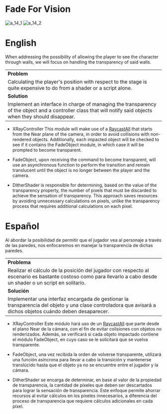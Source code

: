 # Fade For Vision
![a_14_1](https://github.com/OsmareDev/OsmareUnityModules/assets/50903643/a7fe68c5-c23e-4e48-99af-504cdc324e36)
![a_14_2](https://github.com/OsmareDev/OsmareUnityModules/assets/50903643/a461deb6-4ff9-4ad4-95f1-4443e6d286fe)

# English

When addressing the possibility of allowing the player to see the character through walls, we will focus on handling the transparency of said walls.

<table>
   <tr><td><b>Problem</b></td></tr>
   <tr><td>Calculating the player's position with respect to the stage is quite expensive to do from a shader or a script alone.</td></tr>
   <tr><td><b>Solution</b></td></tr>
   <tr><td>Implement an interface in charge of managing the transparency of the object and a controller class that will notify said objects when they should disappear.</td></tr>
</table>

- XRayController
This module will make use of a [RaycastAll](https://docs.unity3d.com/ScriptReference/Physics.RaycastAll.html) that starts from the Near plane of the camera, in order to avoid collisions with non-rendered objects. Additionally, each impacted object will be checked to see if it contains the FadeObject module, in which case it will be prompted to become transparent.

- FadeObject, upon receiving the command to become transparent, will use an asynchronous function to perform the transition and remain translucent until the object is no longer between the player and the camera.

- DitherShader is responsible for determining, based on the value of the transparency property, the number of pixels that must be discarded to achieve the sensation of transparency. This approach saves resources by avoiding unnecessary calculations on pixels, unlike the transparency process that requires additional calculations on each pixel.

# Español

Al abordar la posibilidad de permitir que el jugador vea al personaje a través de las paredes, nos enfocaremos en manejar la transparencia de dichas paredes.

<table>
  <tr><td><b>Problema</b></td></tr>
  <tr><td>Realizar el cálculo de la posición del jugador con respecto al escenario es bastante costoso como para llevarlo a cabo desde un shader o un script en solitario.</td></tr>
  <tr><td><b>Solución</b></td></tr>
  <tr><td>Implementar una interfaz encargada de gestionar la transparencia del objeto y una clase controladora que avisará a dichos objetos cuándo deben desaparecer.</td></tr>
</table>

- XRayController
Este módulo hará uso de un [RaycastAll](https://docs.unity3d.com/ScriptReference/Physics.RaycastAll.html) que parte desde el plano Near de la cámara, con el fin de evitar colisiones con objetos no renderizados. Además, se verificará si cada objeto impactado contiene el módulo FadeObject, en cuyo caso se le solicitará que se vuelva transparente.

- FadeObject, una vez recibida la orden de volverse transparente, utilizará una función asíncrona para llevar a cabo la transición y mantenerse translúcido hasta que el objeto ya no se encuentre entre el jugador y la cámara.

- DitherShader se encarga de determinar, en base al valor de la propiedad de transparencia, la cantidad de píxeles que deben ser descartados para lograr la sensación de transparencia. Este enfoque permite ahorrar recursos al evitar cálculos en los píxeles innecesarios, a diferencia del proceso de transparencia que requiere cálculos adicionales en cada píxel.
